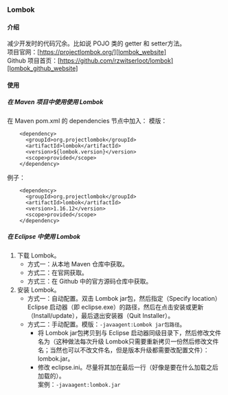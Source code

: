 <!--
* Licensed under MIT (https://github.com/jinyahuan/effective-notebook/blob/master/LICENSE)
* @author JinYahuan
* @since 1.0.0
-->

### Lombok

#### 介绍
减少开发时的代码冗余。比如说 POJO 类的 getter 和 setter方法。    
项目官网：[https://projectlombok.org/][lombok_website]    
Github 项目首页：[https://github.com/rzwitserloot/lombok][lombok_github_website]    

#### 使用

##### 在 Maven 项目中使用使用 Lombok
在 Maven pom.xml 的 dependencies 节点中加入：
模版：
```
    <dependency>
      <groupId>org.projectlombok</groupId>
      <artifactId>lombok</artifactId>
      <version>${lombok.version}</version>
      <scope>provided</scope>
    </dependency>
```
例子：
```
    <dependency>
      <groupId>org.projectlombok</groupId>
      <artifactId>lombok</artifactId>
      <version>1.16.12</version>
      <scope>provided</scope>
    </dependency>
```
##### 在 Eclipse 中使用 Lombok
1. 下载 Lombok。
    * 方式一：从本地 Maven 仓库中获取。
    * 方式二：在官网获取。
    * 方式三：在 Github 中的官方源码仓库中获取。
2. 安装 Lombok。
    * 方式一：自动配置。双击 Lombok jar包，然后指定（Specify location） Eclipse 启动器（即 eclipse.exe）的路径，然后在点击安装或更新（Install/update），最后退出安装器（Quit Installer）。
    * 方式二：手动配置。模版：`-javaagent:Lombok jar包路径`。
        * 将 Lombok jar包拷贝到与 Eclipse 启动器同级目录下，然后修改文件名为（这种做法每次升级 Lombok只需要重新拷贝一份然后修改文件名；当然也可以不改文件名，但是版本升级都需要改配置文件）：lombok.jar。
        * 修改 eclipse.ini。尽量将其加在最后一行（好像是要在什么加载之后加载的）。       
          案例：`-javaagent:lombok.jar`    

[lombok_website]:https://projectlombok.org/
[lombok_github_website]:https://github.com/rzwitserloot/lombok
